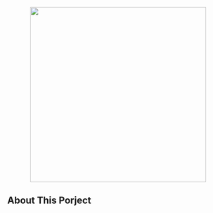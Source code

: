 <p align="center"><img src="https://pbs.twimg.com/profile_images/1126418914894860288/qglEEhOT_400x400.png" width="400"></p>

## About This Porject
